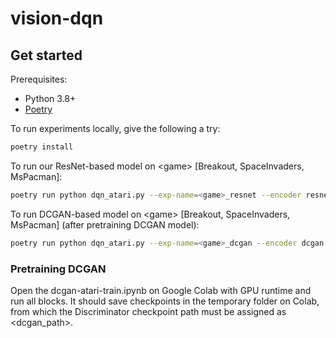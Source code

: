 # vision-dqn
## Get started

Prerequisites:
* Python 3.8+
* [Poetry](https://python-poetry.org)

To run experiments locally, give the following a try:

```bash
poetry install
```
To run our ResNet-based model on \<game\> [Breakout, SpaceInvaders, MsPacman]:
```bash
poetry run python dqn_atari.py --exp-name=<game>_resnet --encoder resnet --gym-id <game>NoFrameskip-v4
```

To run DCGAN-based model on \<game\> [Breakout, SpaceInvaders, MsPacman] (after pretraining DCGAN model):
```bash
poetry run python dqn_atari.py --exp-name=<game>_dcgan --encoder dcgan --dcgan_path <dcgan_path> --gym-id <game>NoFrameskip-v4
```

### Pretraining DCGAN
Open the dcgan-atari-train.ipynb on Google Colab with GPU runtime and run all blocks. It should save checkpoints in the temporary folder on Colab, from which the Discriminator checkpoint path must be assigned as \<dcgan_path\>.
